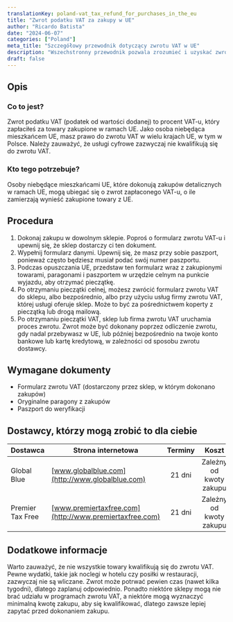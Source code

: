 ```yaml
---
translationKey: poland-vat_tax_refund_for_purchases_in_the_eu
title: "Zwrot podatku VAT za zakupy w UE"
author: "Ricardo Batista"
date: "2024-06-07"
categories: ["Poland"]
meta_title: "Szczegółowy przewodnik dotyczący zwrotu VAT w UE"
description: "Wszechstronny przewodnik pozwala zrozumieć i uzyskać zwroty VAT za zakupy dokonane w UE, ze szczególnym uwzględnieniem Polski."
draft: false
---
```


## Opis
### Co to jest?
Zwrot podatku VAT (podatek od wartości dodanej) to procent VAT-u, który zapłaciłeś za towary zakupione w ramach UE. Jako osoba niebędąca mieszkańcem UE, masz prawo do zwrotu VAT w wielu krajach UE, w tym w Polsce. Należy zauważyć, że usługi cyfrowe zazwyczaj nie kwalifikują się do zwrotu VAT.

### Kto tego potrzebuje?
Osoby niebędące mieszkańcami UE, które dokonują zakupów detalicznych w ramach UE, mogą ubiegać się o zwrot zapłaconego VAT-u, o ile zamierzają wynieść zakupione towary z UE.

## Procedura
1. Dokonaj zakupu w dowolnym sklepie. Poproś o formularz zwrotu VAT-u i upewnij się, że sklep dostarczy ci ten dokument.
2. Wypełnij formularz danymi. Upewnij się, że masz przy sobie paszport, ponieważ często będziesz musiał podać swój numer paszportu.
3. Podczas opuszczania UE, przedstaw ten formularz wraz z zakupionymi towarami, paragonami i paszportem w urzędzie celnym na punkcie wyjazdu, aby otrzymać pieczątkę.
4. Po otrzymaniu pieczątki celnej, możesz zwrócić formularz zwrotu VAT do sklepu, albo bezpośrednio, albo przy użyciu usług firmy zwrotu VAT, której usługi oferuje sklep. Może to być za pośrednictwem koperty z pieczątką lub drogą mailową.
5. Po otrzymaniu pieczątki VAT, sklep lub firma zwrotu VAT uruchamia proces zwrotu. Zwrot może być dokonany poprzez odliczenie zwrotu, gdy nadal przebywasz w UE, lub później bezpośrednio na twoje konto bankowe lub kartę kredytową, w zależności od sposobu zwrotu dostawcy.

## Wymagane dokumenty
- Formularz zwrotu VAT (dostarczony przez sklep, w którym dokonano zakupów)
- Oryginalne paragony z zakupów
- Paszport do weryfikacji

## Dostawcy, którzy mogą zrobić to dla ciebie

| Dostawca        |     Strona internetowa     |     Terminy    |       Koszt      |
| --------------- | --------------- |  :-------------: | :-------------: |
| Global Blue     |  [www.globalblue.com](http://www.globalblue.com)       |      21 dni      |        Zależny od kwoty zakupu      |
| Premier Tax Free | [www.premiertaxfree.com](http://www.premiertaxfree.com) | 21 dni | Zależny od kwoty zakupu |

## Dodatkowe informacje
Warto zauważyć, że nie wszystkie towary kwalifikują się do zwrotu VAT. Pewne wydatki, takie jak noclegi w hotelu czy posiłki w restauracji, zazwyczaj nie są wliczane. Zwrot może potrwać pewien czas (nawet kilka tygodni), dlatego zaplanuj odpowiednio. Ponadto niektóre sklepy mogą nie brać udziału w programach zwrotu VAT, a niektóre mogą wyznaczyć minimalną kwotę zakupu, aby się kwalifikować, dlatego zawsze lepiej zapytać przed dokonaniem zakupu.